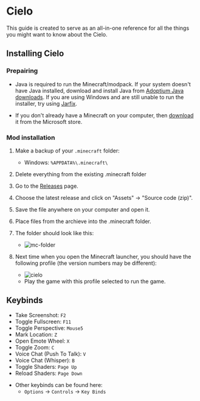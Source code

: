 # Cielo

This guide is created to serve as an all-in-one reference for all the things you might want to know about the Cielo.

## Installing Cielo

### Prepairing

  * Java is required to run the Minecraft/modpack. If your system doesn't have Java installed, download and install Java from [Adoptium Java downloads](https://adoptium.net/).
  If you are using Windows and are still unable to run the installer, try using [Jarfix](https://johann.loefflmann.net/en/software/jarfix/index.html).

  * If you don't already have a Minecraft on your computer, then [download](https://www.microsoft.com/store/productId/9PGW18NPBZV5) it from the Microsoft store.

### Mod installation
1. Make a backup of your `.minecraft` folder:
    - Windows: `%APPDATA%\.minecraft\`

2. Delete everything from the existing .minecraft folder
3. Go to the [Releases](https://github.com/userpurge/cielo/releases) page.
4. Choose the latest release and click on "Assets" -> "Source code (zip)".
5. Save the file anywhere on your computer and open it.
6. Place files from the archieve into the .minecraft folder.
7. The folder should look like this:
    * ![mc-folder](https://i.imgur.com/pf9rXLG.png)
8. Next time when you open the Minecraft launcher, you should have the following profile (the version numbers may be different):
    * ![cielo](https://i.imgur.com/7o7kjtK.png)
    * Play the game with this profile selected to run the game.

## Keybinds
  * Take Screenshot: `F2`
  * Toggle Fullscreen: `F11`
  * Toggle Perspective: `Mouse5`
  * Mark Location: `Z`
  * Open Emote Wheel: `X`
  * Toggle Zoom: `C`
  * Voice Chat (Push To Talk): `V`
  * Voice Chat (Whisper): `B`
  * Toggle Shaders: `Page Up`
  * Reload Shaders: `Page Down`

  - Other keybinds can be found here:
    - `Options` -> `Controls` -> `Key Binds`
